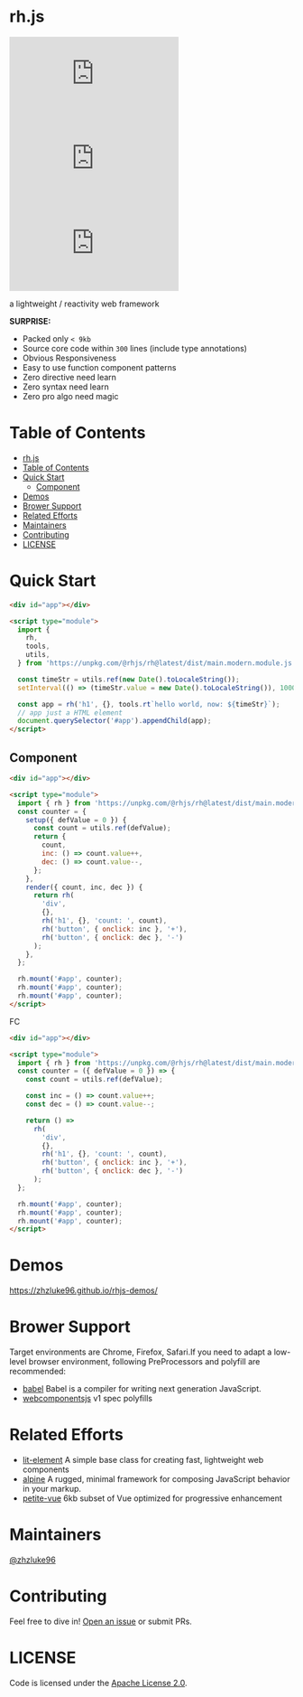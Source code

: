 # rh.js

[![size badge](https://img.shields.io/github/languages/code-size/zhzluke96/rh.js?label=size)](https://github.com/zhzLuke96/rh.js)
[![language](https://img.shields.io/github/languages/top/zhzluke96/rh.js)](https://github.com/zhzLuke96/rh.js)
[![version](https://img.shields.io/github/package-json/v/zhzluke96/rh.js)](https://github.com/zhzLuke96/rh.js)

a lightweight / reactivity web framework

**SURPRISE:**

- Packed only `< 9kb`
- Source core code within `300` lines (include type annotations)
- Obvious Responsiveness
- Easy to use function component patterns
- Zero directive need learn
- Zero syntax need learn
- Zero pro algo need magic

# Table of Contents

- [rh.js](#rhjs)
- [Table of Contents](#table-of-contents)
- [Quick Start](#quick-start)
  - [Component](#component)
- [Demos](#demos)
- [Brower Support](#brower-support)
- [Related Efforts](#related-efforts)
- [Maintainers](#maintainers)
- [Contributing](#contributing)
- [LICENSE](#license)

<a name="quick-start"></a>

# Quick Start

```html
<div id="app"></div>

<script type="module">
  import {
    rh,
    tools,
    utils,
  } from 'https://unpkg.com/@rhjs/rh@latest/dist/main.modern.module.js';

  const timeStr = utils.ref(new Date().toLocaleString());
  setInterval(() => (timeStr.value = new Date().toLocaleString()), 1000);

  const app = rh('h1', {}, tools.rt`hello world, now: ${timeStr}`);
  // app just a HTML element
  document.querySelector('#app').appendChild(app);
</script>
```

## Component

```html
<div id="app"></div>

<script type="module">
  import { rh } from 'https://unpkg.com/@rhjs/rh@latest/dist/main.modern.module.js';
  const counter = {
    setup({ defValue = 0 }) {
      const count = utils.ref(defValue);
      return {
        count,
        inc: () => count.value++,
        dec: () => count.value--,
      };
    },
    render({ count, inc, dec }) {
      return rh(
        'div',
        {},
        rh('h1', {}, 'count: ', count),
        rh('button', { onclick: inc }, '+'),
        rh('button', { onclick: dec }, '-')
      );
    },
  };

  rh.mount('#app', counter);
  rh.mount('#app', counter);
  rh.mount('#app', counter);
</script>
```

FC

```html
<div id="app"></div>

<script type="module">
  import { rh } from 'https://unpkg.com/@rhjs/rh@latest/dist/main.modern.module.js';
  const counter = ({ defValue = 0 }) => {
    const count = utils.ref(defValue);

    const inc = () => count.value++;
    const dec = () => count.value--;

    return () =>
      rh(
        'div',
        {},
        rh('h1', {}, 'count: ', count),
        rh('button', { onclick: inc }, '+'),
        rh('button', { onclick: dec }, '-')
      );
  };

  rh.mount('#app', counter);
  rh.mount('#app', counter);
  rh.mount('#app', counter);
</script>
```

# Demos
https://zhzluke96.github.io/rhjs-demos/

# Brower Support

Target environments are Chrome, Firefox, Safari.If you need to adapt a low-level browser environment, following PreProcessors and polyfill are recommended:

- [babel](https://github.com/babel/babel) Babel is a compiler for writing next generation JavaScript.
- [webcomponentsjs](https://github.com/webcomponents/polyfills/tree/master/packages/webcomponentsjs) v1 spec polyfills

# Related Efforts

- [lit-element](https://github.com/Polymer/lit-element) A simple base class for creating fast, lightweight web components
- [alpine](https://github.com/alpinejs/alpine) A rugged, minimal framework for composing JavaScript behavior in your markup.
- [petite-vue](https://github.com/vuejs/petite-vue) 6kb subset of Vue optimized for progressive enhancement

# Maintainers

[@zhzluke96](https://github.com/zhzLuke96)

# Contributing

Feel free to dive in! [Open an issue](https://github.com/zhzLuke96/rh.js/issues/new) or submit PRs.


# LICENSE

Code is licensed under the [Apache License 2.0](./LICENSE).
